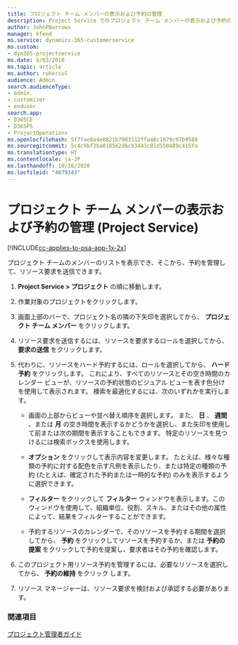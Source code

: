 ```yaml
---
title: プロジェクト チーム メンバーの表示および予約の管理
description: Project Service でのプロジェクト チーム メンバーの表示および予約の管理方法
author: JohnPBurrows
manager: kfend
ms.service: dynamics-365-customerservice
ms.custom:
- dyn365-projectservice
ms.date: 8/03/2018
ms.topic: article
ms.author: ruhercul
audience: Admin
search.audienceType:
- admin
- customizer
- enduser
search.app:
- D365CE
- D365PS
- ProjectOperations
ms.openlocfilehash: 5f7fae8a4e8821b7983112ffa46c1879c97b9589
ms.sourcegitcommit: 5c4c9bf3ba018562d6cb3443c01d550489c415fa
ms.translationtype: HT
ms.contentlocale: ja-JP
ms.lasthandoff: 10/16/2020
ms.locfileid: "4079343"
---
```

# <a name="view-project-team-members-and-manage-bookings-project-service"></a>プロジェクト チーム メンバーの表示および予約の管理 (Project Service)

[!INCLUDE[cc-applies-to-psa-app-1x-2x](../includes/cc-applies-to-psa-app-1x-2x.md)]

プロジェクト チームのメンバーのリストを表示でき、そこから、予約を管理して、リソース要求を送信できます。  
  
1.  **Project Service > プロジェクト** の順に移動します。  
  
2.  作業対象のプロジェクトをクリックします。  
  
3.  画面上部のバーで、プロジェクト名の隣の下矢印を選択してから、 **プロジェクト チーム メンバー** をクリックします。  
  
4.  リソース要求を送信するには、リソースを要求するロールを選択してから、 **要求の送信** をクリックします。  
  
5.  代わりに、リソースをハード予約するには、ロールを選択してから、 **ハード予約** をクリックします。 これにより、すべてのリソースとその空き時間のカレンダー ビューが、リソースの予約状態のビジュアル ビューを表す色分けを使用して表示されます。 検索を最適化するには、次のいずれかを実行します。  
  
    -   画面の上部からビューや並べ替え順序を選択します。 また、 **日** 、 **週間** 、または **月** の空き時間を表示するかどうかを選択し、また矢印を使用して前または次の期間を表示することもできます。 特定のリソースを見つけるには検索ボックスを使用します。  
  
    -   **オプション** をクリックして表示内容を変更します。 たとえば、様々な種類の予約に対する配色を示す凡例を表示したり、または特定の種類の予約 (たとえば、確定された予約または一時的な予約) のみを表示するように選択できます。  
  
    -   **フィルター** をクリックして **フィルター** ウィンドウを表示します。このウィンドウを使用して、組織単位、役割、スキル、またはその他の属性によって、結果をフィルターすることができます。  
  
    -   予約するリソースのカレンダーで、そのリソースを予約する期間を選択してから、 **予約** をクリックしてリソースを予約するか、または **予約の提案** をクリックして予約を提案し、要求者はその予約を確認します。  
  
6.  このプロジェクト用リソース予約を管理するには、必要なリソースを選択してから、 **予約の維持** をクリック します。  
  
7.  リソース マネージャーは、リソース要求を検討および承認する必要があります。  
  
### <a name="see-also"></a>関連項目  
 [プロジェクト管理者ガイド](../psa/project-manager-guide.md)
